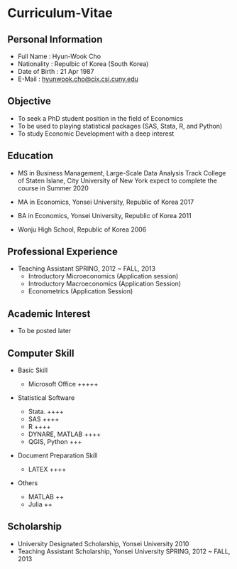 # Curriculum-Vitae

## Personal Information
- Full Name : Hyun-Wook Cho
- Nationality : Repulbic of Korea (South Korea)
- Date of Birth : 21 Apr 1987
- E-Mail : hyunwook.cho@cix.csi.cuny.edu

## Objective
- To seek a PhD student position in the field of Economics
- To be used to playing statistical packages (SAS, Stata, R, and Python)
- To study Economic Development with a deep interest

## Education
- MS in Business Management, Large-Scale Data Analysis Track
College of Staten Islane, City University of New York
    expect to complete the course in Summer 2020
    
- MA in Economics, Yonsei University, Republic of Korea          2017
  
- BA in Economics, Yonsei University, Republic of Korea          2011
- Wonju High School, Republic of Korea          2006

## Professional Experience
- Teaching Assistant          SPRING, 2012 ~ FALL, 2013
  * Introductory Microeconomics (Application session)
  * Introductory Macroeconomics (Application Session)
  * Econometrics (Application Session)

## Academic Interest
- To be posted later 

## Computer Skill
- Basic Skill
  * Microsoft Office +++++
  
- Statistical Software
  * Stata. ++++
  * SAS ++++
  * R ++++
  * DYNARE, MATLAB ++++
  * QGIS, Python +++
  
- Document Preparation Skill
  * LATEX ++++

- Others
  * MATLAB ++
  * Julia ++

## Scholarship
- University Designated Scholarship, Yonsei University          2010
- Teaching Assistant Scholarship, Yonsei University          SPRING, 2012 ~ FALL, 2013
